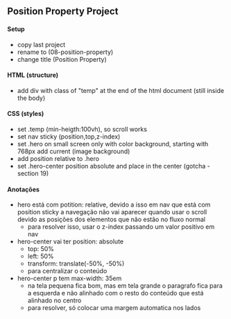 ## Position Property Project

#### Setup

- copy last project
- rename to (08-position-property)
- change title (Position Property)

#### HTML (structure)

- add div with class of "temp" at the end of the html document (still inside the body)

#### CSS (styles)

- set .temp (min-heigth:100vh), so scroll works
- set nav sticky (position,top,z-index)
- set .hero on small screen only with color background, starting with 768px add current (image background)
- add position relative to .hero
- set .hero-center position absolute and place in the center (gotcha - section 19)


#### Anotações

- hero está com potition: relative, devido a isso em nav que está com position sticky a navegação não vai aparecer quando usar o scroll devido as posições dos elementos que não estão no fluxo normal
   * para resolver isso, usar o z-index passando um valor positivo em nav
- hero-center vai ter position: absolute
   * top: 50%
   * left: 50%
   * transform: translate(-50%, -50%)
   * para centralizar o conteúdo
- hero-center p tem max-width: 35em
   * na tela pequena fica bom, mas em tela grande o paragrafo fica para a esquerda e não alinhado com o resto do conteúdo que está alinhado no centro 
   * para resolver, só colocar uma margem automatica nos lados